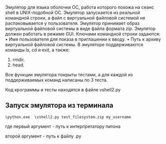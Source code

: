 Эмулятор для языка оболочки ОС, работа которого похожа на сеанс shell в UNIX-подобной ОС.
Эмулятор запускается из реальной командной строки, а файл с виртуальной файловой системой не распаковывается у пользователя.
Эмулятор принимает образ виртуальной файловой системы в виде файла формата zip. Эмулятор должен работать в режиме GUI.
Ключами командной строки задаются:
• Имя пользователя для показа в приглашении к вводу.
• Путь к архиву виртуальной файловой системы.
В эмуляторе поддерживаются команды ls, cd и exit, а также:
1. rmdir.
2. head.

Все функции эмулятора покрыты тестами, а для каждой из поддерживаемых команд написаны по 3 теста.

Код крограммы и тесты находятся в файле vshell2.py

## Запуск эмулятора из терминала

```
\python.exe  \vshell2.py test_filesystem.zip my_username 
```
где первый аргумент - путь к интерпретатору питона
    
второй аргумент - путь к файлу .py





